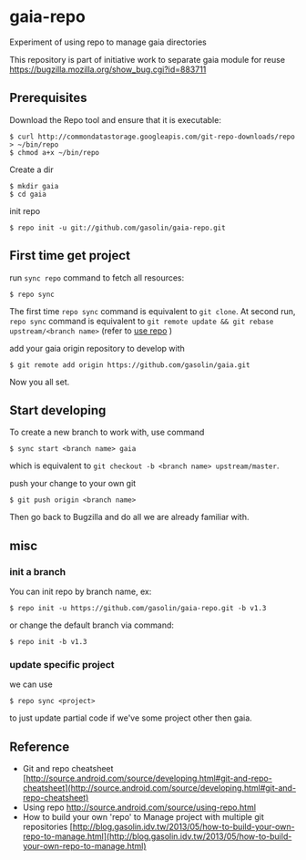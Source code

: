 gaia-repo
=================

Experiment of using repo to manage gaia directories

This repository is part of initiative work to separate gaia module for reuse
https://bugzilla.mozilla.org/show_bug.cgi?id=883711


## Prerequisites

Download the Repo tool and ensure that it is executable:

    $ curl http://commondatastorage.googleapis.com/git-repo-downloads/repo > ~/bin/repo
    $ chmod a+x ~/bin/repo

Create a dir

    $ mkdir gaia
    $ cd gaia

init repo

    $ repo init -u git://github.com/gasolin/gaia-repo.git


## First time get project

run `sync repo` command to fetch all resources:

    $ repo sync

The first time `repo sync` command is equivalent to `git clone`.
At second run, `repo sync` command is equivalent to `git remote update && git rebase upstream/<branch name>` (refer to [use repo](http://source.android.com/source/using-repo.html) )

add your gaia origin repository to develop with

    $ git remote add origin https://github.com/gasolin/gaia.git

Now you all set.

## Start developing

To create a new branch to work with, use command 

    $ sync start <branch name> gaia

which is equivalent to `git checkout -b <branch name> upstream/master`.

push your change to your own git

    $ git push origin <branch name>

Then go back to Bugzilla and do all we are already familiar with.

## misc

### init a branch

You can init repo by branch name, ex:

    $ repo init -u https://github.com/gasolin/gaia-repo.git -b v1.3

or change the default branch via command:

    $ repo init -b v1.3

### update specific project

we can use

    $ repo sync <project>

to just update partial code if we've some project other then gaia.


## Reference

* Git and repo cheatsheet [http://source.android.com/source/developing.html#git-and-repo-cheatsheet](http://source.android.com/source/developing.html#git-and-repo-cheatsheet)
* Using repo http://source.android.com/source/using-repo.html
* How to build your own 'repo' to Manage project with multiple git repositories  [http://blog.gasolin.idv.tw/2013/05/how-to-build-your-own-repo-to-manage.html](http://blog.gasolin.idv.tw/2013/05/how-to-build-your-own-repo-to-manage.html)
